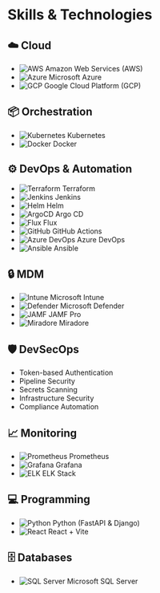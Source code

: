 # Skills & Technologies

## ☁️ Cloud
- ![AWS](/icons/aws.svg) Amazon Web Services (AWS)
- ![Azure](/icons/azure.svg) Microsoft Azure
- ![GCP](/icons/gcp.svg) Google Cloud Platform (GCP)

## 📦 Orchestration
- ![Kubernetes](/icons/kubernetes.svg) Kubernetes
- ![Docker](/icons/docker.svg) Docker

## ⚙️ DevOps & Automation
- ![Terraform](/icons/terraform.svg) Terraform
- ![Jenkins](/icons/jenkins.svg) Jenkins
- ![Helm](/icons/helm.svg) Helm
- ![ArgoCD](/icons/argocd.svg) Argo CD
- ![Flux](/icons/flux.svg) Flux
- ![GitHub](/icons/github.svg) GitHub Actions
- ![Azure DevOps](/icons/azuredevops.svg) Azure DevOps
- ![Ansible](/icons/ansible.svg) Ansible

## 🔒 MDM
- ![Intune](/icons/intune.svg) Microsoft Intune
- ![Defender](/icons/defender.svg) Microsoft Defender
- ![JAMF](/icons/jamf.svg) JAMF Pro
- ![Miradore](/icons/miradore.svg) Miradore

## 🛡️ DevSecOps
- Token-based Authentication
- Pipeline Security
- Secrets Scanning
- Infrastructure Security
- Compliance Automation

## 📈 Monitoring
- ![Prometheus](/icons/prometheus.svg) Prometheus
- ![Grafana](/icons/grafana.svg) Grafana
- ![ELK](/icons/elk.svg) ELK Stack

## 💻 Programming
- ![Python](/icons/python.svg) Python (FastAPI & Django)
- ![React](/icons/react.svg) React + Vite

## 🗄️ Databases
- ![SQL Server](/icons/sqlserver.svg) Microsoft SQL Server 